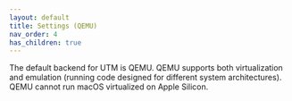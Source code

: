```yaml
---
layout: default
title: Settings (QEMU)
nav_order: 4
has_children: true
---
```

The default backend for UTM is QEMU. QEMU supports both virtualization and emulation (running code designed for different system architectures). QEMU cannot run macOS virtualized on Apple Silicon.